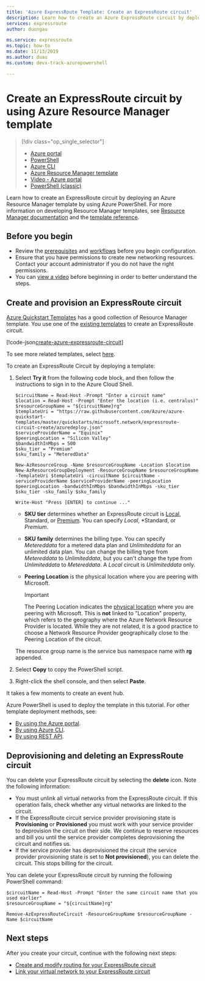 ```yaml
---
title: 'Azure ExpressRoute Template: Create an ExpressRoute circuit'
description: Learn how to create an Azure ExpressRoute circuit by deploying an Azure Resource Manager template by using Azure PowerShell.
services: expressroute
author: duongau

ms.service: expressroute
ms.topic: how-to
ms.date: 11/13/2019
ms.author: duau 
ms.custom: devx-track-azurepowershell

---
```


# Create an ExpressRoute circuit by using Azure Resource Manager template

> [!div class="op_single_selector"]
> * [Azure portal](expressroute-howto-circuit-portal-resource-manager.md)
> * [PowerShell](expressroute-howto-circuit-arm.md)
> * [Azure CLI](howto-circuit-cli.md)
> * [Azure Resource Manager template](expressroute-howto-circuit-resource-manager-template.md)
> * [Video - Azure portal](https://azure.microsoft.com/documentation/videos/azure-expressroute-how-to-create-an-expressroute-circuit)
> * [PowerShell (classic)](expressroute-howto-circuit-classic.md)
>

Learn how to create an ExpressRoute circuit by deploying an Azure Resource Manager template by using Azure PowerShell. For more information on developing Resource Manager templates, see [Resource Manager documentation](../azure-resource-manager/index.yml) and the [template reference](/azure/templates/microsoft.network/expressroutecircuits).

## Before you begin

* Review the [prerequisites](expressroute-prerequisites.md) and [workflows](expressroute-workflows.md) before you begin configuration.
* Ensure that you have permissions to create new networking resources. Contact your account administrator if you do not have the right permissions.
* You can [view a video](https://azure.microsoft.com/documentation/videos/azure-expressroute-how-to-create-an-expressroute-circuit) before beginning in order to better understand the steps.

## <a name="create"></a>Create and provision an ExpressRoute circuit

[Azure Quickstart Templates](https://azure.microsoft.com/resources/templates/) has a good collection of Resource Manager template. You use one of the [existing templates](https://azure.microsoft.com/resources/templates/expressroute-circuit-create/) to create an ExpressRoute circuit.

[!code-json[create-azure-expressroute-circuit](~/quickstart-templates/quickstarts/microsoft.network/expressroute-circuit-create/azuredeploy.json)]

To see more related templates, select [here](https://azure.microsoft.com/resources/templates/?term=expressroute).

To create an ExpressRoute Circuit by deploying a template:

1. Select **Try it** from the following code block, and then follow the instructions to sign in to the Azure Cloud Shell.

    ```azurepowershell-interactive
    $circuitName = Read-Host -Prompt "Enter a circuit name"
    $location = Read-Host -Prompt "Enter the location (i.e. centralus)"
    $resourceGroupName = "${circuitName}rg"
    $templateUri = "https://raw.githubusercontent.com/Azure/azure-quickstart-templates/master/quickstarts/microsoft.network/expressroute-circuit-create/azuredeploy.json"
    $serviceProviderName = "Equinix"
    $peeringLocation = "Silicon Valley"
    $bandwidthInMbps = 500
    $sku_tier = "Premium"
    $sku_family = "MeteredData"

    New-AzResourceGroup -Name $resourceGroupName -Location $location
    New-AzResourceGroupDeployment -ResourceGroupName $resourceGroupName -TemplateUri $templateUri -circuitName $circuitName -serviceProviderName $serviceProviderName -peeringLocation $peeringLocation -bandwidthInMbps $bandwidthInMbps -sku_tier $sku_tier -sku_family $sku_family

    Write-Host "Press [ENTER] to continue ..."
    ```

   * **SKU tier** determines whether an ExpressRoute circuit is [Local](expressroute-faqs.md#expressroute-local), Standard, or [Premium](expressroute-faqs.md#expressroute-premium). You can specify *Local*, *Standard, or *Premium*.
   * **SKU family** determines the billing type. You can specify *Metereddata* for a metered data plan and *Unlimiteddata* for an unlimited data plan. You can change the billing type from *Metereddata* to *Unlimiteddata*, but you can't change the type from *Unlimiteddata* to *Metereddata*. A *Local* circuit is *Unlimiteddata* only.
   * **Peering Location** is the physical location where you are peering with Microsoft.

     > [!IMPORTANT]
     > The Peering Location indicates the [physical location](expressroute-locations.md) where you are peering with Microsoft. This is **not** linked to "Location" property, which refers to the geography where the Azure Network Resource Provider is located. While they are not related, it is a good practice to choose a Network Resource Provider geographically close to the Peering Location of the circuit.

    The resource group name is the service bus namespace name with **rg** appended.

2. Select **Copy** to copy the PowerShell script.
3. Right-click the shell console, and then select **Paste**.

It takes a few moments to create an event hub.

Azure PowerShell is used to deploy the template in this tutorial. For other template deployment methods, see:

* [By using the Azure portal](../azure-resource-manager/templates/deploy-portal.md).
* [By using Azure CLI](../azure-resource-manager/templates/deploy-cli.md).
* [By using REST API](../azure-resource-manager/templates/deploy-rest.md).

## <a name="delete"></a>Deprovisioning and deleting an ExpressRoute circuit

You can delete your ExpressRoute circuit by selecting the **delete** icon. Note the following information:

* You must unlink all virtual networks from the ExpressRoute circuit. If this operation fails, check whether any virtual networks are linked to the circuit.
* If the ExpressRoute circuit service provider provisioning state is **Provisioning** or **Provisioned** you must work with your service provider to deprovision the circuit on their side. We continue to reserve resources and bill you until the service provider completes deprovisioning the circuit and notifies us.
* If the service provider has deprovisioned the circuit (the service provider provisioning state is set to **Not provisioned**), you can delete the circuit. This stops billing for the circuit.

You can delete your ExpressRoute circuit by running the following PowerShell command:

```azurepowershell-interactive
$circuitName = Read-Host -Prompt "Enter the same circuit name that you used earlier"
$resourceGroupName = "${circuitName}rg"

Remove-AzExpressRouteCircuit -ResourceGroupName $resourceGroupName -Name $circuitName
```

## Next steps

After you create your circuit, continue with the following next steps:

* [Create and modify routing for your ExpressRoute circuit](expressroute-howto-routing-portal-resource-manager.md)
* [Link your virtual network to your ExpressRoute circuit](expressroute-howto-linkvnet-arm.md)
